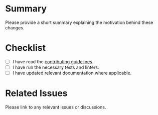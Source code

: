 # Summary

Please provide a short summary explaining the motivation behind these changes.

# Checklist
- [ ] I have read the [contributing guidelines](CONTRIBUTING.md).
- [ ] I have run the necessary tests and linters.
- [ ] I have updated relevant documentation where applicable.

# Related Issues
Please link to any relevant issues or discussions.
